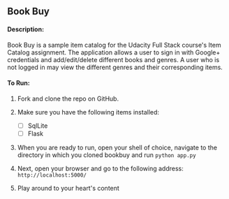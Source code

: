 ## Book Buy

#### Description:

Book Buy is a sample item catalog for the Udacity Full Stack course's Item Catalog assignment. The application allows a user to sign in with Google+ credentials and add/edit/delete different books and genres. A user who is not logged in may view the different genres and their corresponding items.

#### To Run:
1. Fork and clone the repo on GitHub.
2. Make sure you have the following items installed:
    - [ ] SqlLite
    - [ ] Flask

3. When you are ready to run, open your shell of choice, navigate to the directory in which you cloned bookbuy
and run `python app.py`

4. Next, open your browser and go to the following address:
`http://localhost:5000/`

5. Play around to your heart's content